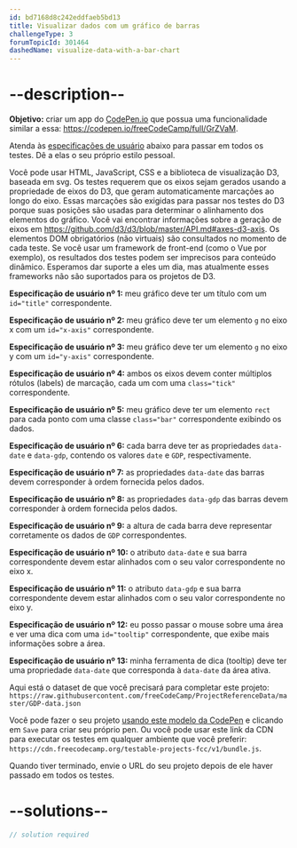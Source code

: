 ```yaml
---
id: bd7168d8c242eddfaeb5bd13
title: Visualizar dados com um gráfico de barras
challengeType: 3
forumTopicId: 301464
dashedName: visualize-data-with-a-bar-chart
---
```


# --description--

**Objetivo:** criar um app do [CodePen.io](https://codepen.io) que possua uma funcionalidade similar a essa: <https://codepen.io/freeCodeCamp/full/GrZVaM>.

Atenda às [especificações de usuário](https://en.wikipedia.org/wiki/User_story) abaixo para passar em todos os testes. Dê a elas o seu próprio estilo pessoal.

Você pode usar HTML, JavaScript, CSS e a biblioteca de visualização D3, baseada em svg. Os testes requerem que os eixos sejam gerados usando a propriedade de eixos do D3, que geram automaticamente marcações ao longo do eixo. Essas marcações são exigidas para passar nos testes do D3 porque suas posições são usadas para determinar o alinhamento dos elementos do gráfico. Você vai encontrar informações sobre a geração de eixos em <https://github.com/d3/d3/blob/master/API.md#axes-d3-axis>. Os elementos DOM obrigatórios (não virtuais) são consultados no momento de cada teste. Se você usar um framework de front-end (como o Vue por exemplo), os resultados dos testes podem ser imprecisos para conteúdo dinâmico. Esperamos dar suporte a eles um dia, mas atualmente esses frameworks não são suportados para os projetos de D3.

**Especificação de usuário nº 1:** meu gráfico deve ter um título com um `id="title"` correspondente.

**Especificação de usuário nº 2:** meu gráfico deve ter um elemento `g` no eixo x com um `id="x-axis"` correspondente.

**Especificação de usuário nº 3:** meu gráfico deve ter um elemento `g` no eixo y com um `id="y-axis"` correspondente.

**Especificação de usuário nº 4:** ambos os eixos devem conter múltiplos rótulos (labels) de marcação, cada um com uma `class="tick"` correspondente.

**Especificação de usuário nº 5:** meu gráfico deve ter um elemento `rect` para cada ponto com uma classe `class="bar"` correspondente exibindo os dados.

**Especificação de usuário nº 6:** cada barra deve ter as propriedades `data-date` e `data-gdp`, contendo os valores `date` e `GDP`, respectivamente.

**Especificação de usuário nº 7:** as propriedades `data-date` das barras devem corresponder à ordem fornecida pelos dados.

**Especificação de usuário nº 8:** as propriedades `data-gdp` das barras devem corresponder à ordem fornecida pelos dados.

**Especificação de usuário nº 9:** a altura de cada barra deve representar corretamente os dados de `GDP` correspondentes.

**Especificação de usuário nº 10:** o atributo `data-date` e sua barra correspondente devem estar alinhados com o seu valor correspondente no eixo x.

**Especificação de usuário nº 11:** o atributo `data-gdp` e sua barra correspondente devem estar alinhados com o seu valor correspondente no eixo y.

**Especificação de usuário nº 12:** eu posso passar o mouse sobre uma área e ver uma dica com uma `id="tooltip"` correspondente, que exibe mais informações sobre a área.

**Especificação de usuário nº 13:** minha ferramenta de dica (tooltip) deve ter uma propriedade `data-date` que corresponda à `data-date` da área ativa.

Aqui está o dataset de que você precisará para completar este projeto: `https://raw.githubusercontent.com/freeCodeCamp/ProjectReferenceData/master/GDP-data.json`

Você pode fazer o seu projeto <a href='https://codepen.io/pen?template=MJjpwO' target='_blank' rel='nofollow'>usando este modelo da CodePen</a> e clicando em `Save` para criar seu próprio pen. Ou você pode usar este link da CDN para executar os testes em qualquer ambiente que você preferir: `https://cdn.freecodecamp.org/testable-projects-fcc/v1/bundle.js`.

Quando tiver terminado, envie o URL do seu projeto depois de ele haver passado em todos os testes.

# --solutions--

```js
// solution required
```
